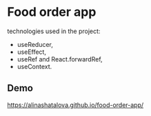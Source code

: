 # Food order app

technologies used in the project:

- useReducer,
- useEffect,
- useRef and React.forwardRef,
- useContext.

## Demo

https://alinashatalova.github.io/food-order-app/
